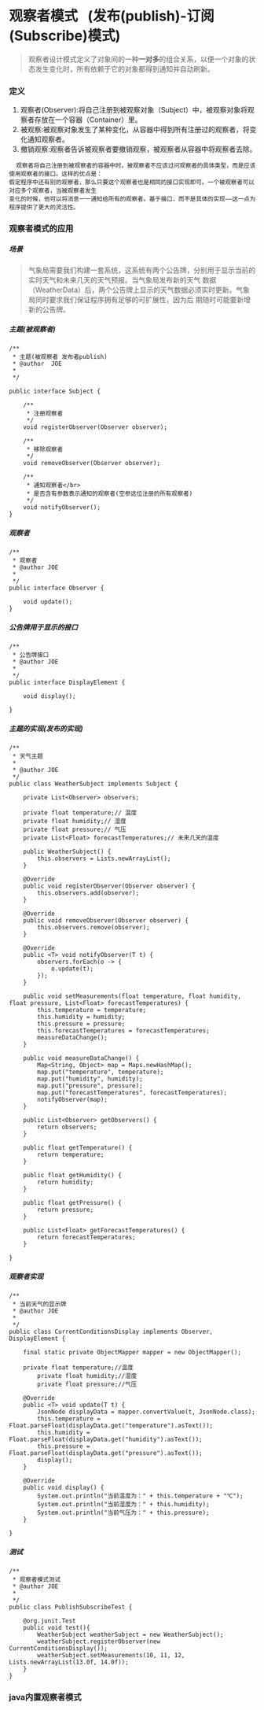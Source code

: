 # 观察者模式    (发布(publish)-订阅(Subscribe)模式)
> 观察者设计模式定义了对象间的一种**一对多**的组合关系，以便一个对象的状态发生变化时，所有依赖于它的对象都得到通知并自动刷新。

### 定义
1. 观察者(Observer):将自己注册到被观察对象（Subject）中，被观察对象将观察者存放在一个容器（Container）里。
2. 被观察:被观察对象发生了某种变化，从容器中得到所有注册过的观察者，将变化通知观察者。
3. 撤销观察:观察者告诉被观察者要撤销观察，被观察者从容器中将观察者去除。
```
  观察者将自己注册到被观察者的容器中时，被观察者不应该过问观察者的具体类型，而是应该使用观察者的接口。这样的优点是：
假定程序中还有别的观察者，那么只要这个观察者也是相同的接口实现即可。一个被观察者可以对应多个观察者，当被观察者发生
变化的时候，他可以将消息一一通知给所有的观察者。基于接口，而不是具体的实现——这一点为程序提供了更大的灵活性。
```
### 观察者模式的应用

##### 场景
>	气象局需要我们构建一套系统，这系统有两个公告牌，分别用于显示当前的实时天气和未来几天的天气预报。当气象局发布新的天气
数据（WeatherData）后，两个公告牌上显示的天气数据必须实时更新。气象局同时要求我们保证程序拥有足够的可扩展性，因为后
期随时可能要新增新的公告牌。

##### 主题(被观察者)
```
/**
 * 主题(被观察者 发布者publish)
 * @author 	JOE
 *
 */

public interface Subject {
	
	/**
	 * 注册观察者
	 */
	void registerObserver(Observer observer);
	
	/**
	 * 移除观察者
	 */
	void removeObserver(Observer observer);
	
	/**
	 * 通知观察者</br>
	 * 是否含有参数表示通知的观察者(空参这位注册的所有观察者)
	 */
	void notifyObserver();
}

```
##### 观察者
```
/**
 * 观察者
 * @author JOE
 *
 */
public interface Observer {
	
	void update();
}

```

##### 公告牌用于显示的接口
```
/**
 * 公告牌接口
 * @author JOE
 *
 */
public interface DisplayElement {

	void display();
	
}

```

##### 主题的实现(发布的实现)
```
/**
 * 天气主题
 * 
 * @author JOE
 */
public class WeatherSubject implements Subject {

	private List<Observer> observers;

	private float temperature;// 温度
	private float humidity;// 湿度
	private float pressure;// 气压
	private List<Float> forecastTemperatures;// 未来几天的温度

	public WeatherSubject() {
		this.observers = Lists.newArrayList();
	}

	@Override
	public void registerObserver(Observer observer) {
		this.observers.add(observer);
	}

	@Override
	public void removeObserver(Observer observer) {
		this.observers.remove(observer);
	}
	
	@Override
	public <T> void notifyObserver(T t) {
		observers.forEach(o -> {
			o.update(t);
		});
	}

	public void setMeasurements(float temperature, float humidity, float pressure, List<Float> forecastTemperatures) {
		this.temperature = temperature;
		this.humidity = humidity;
		this.pressure = pressure;
		this.forecastTemperatures = forecastTemperatures;
		measureDataChange();
	}

	public void measureDataChange() {
		Map<String, Object> map = Maps.newHashMap();
		map.put("temperature", temperature);
		map.put("humidity", humidity);
		map.put("pressure", pressure);
		map.put("forecastTemperatures", forecastTemperatures);
		notifyObserver(map);
	}

	public List<Observer> getObservers() {
		return observers;
	}

	public float getTemperature() {
		return temperature;
	}

	public float getHumidity() {
		return humidity;
	}

	public float getPressure() {
		return pressure;
	}

	public List<Float> getForecastTemperatures() {
		return forecastTemperatures;
	}

}

```


##### 观察者实现
```
/**
 * 当前天气的显示牌
 * @author JOE
 *
 */
public class CurrentConditionsDisplay implements Observer, DisplayElement {
	
	final static private ObjectMapper mapper = new ObjectMapper();
	
	private float temperature;//温度
    	private float humidity;//湿度
    	private float pressure;//气压

	@Override
	public <T> void update(T t) {
		JsonNode displayData = mapper.convertValue(t, JsonNode.class);
		this.temperature = Float.parseFloat(displayData.get("temperature").asText());
		this.humidity = Float.parseFloat(displayData.get("humidity").asText());
		this.pressure = Float.parseFloat(displayData.get("pressure").asText());
		display();
	}

	@Override
	public void display() {
		System.out.println("当前温度为：" + this.temperature + "℃");
        System.out.println("当前湿度为：" + this.humidity);
        System.out.println("当前气压为：" + this.pressure);	
	}

}

```

##### 测试
```
/**
 * 观察者模式测试
 * @author JOE
 *
 */
public class PublishSubscribeTest {
	
	@org.junit.Test
	public void test(){
		WeatherSubject weatherSubject = new WeatherSubject();
		weatherSubject.registerObserver(new CurrentConditionsDisplay());
		weatherSubject.setMeasurements(10, 11, 12, Lists.newArrayList(13.0f, 14.0f));
	}
}
```

### java内置观察者模式


